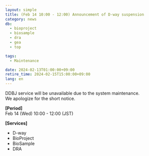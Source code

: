```yaml
---
layout: simple
title: (Feb 14 10:00 - 12:00) Announcement of D-way suspension 
category: news
db:
  - bioproject
  - biosample
  - dra
  - gea
  - top

tags:
  - Maintenance

date: 2024-02-13T01:00:00+09:00
retire_time: 2024-02-15T15:00:00+09:00
lang: en
---
```


  
DDBJ service will be unavailable due to the system maintenance.    
We apologize for the short notice.

**[Period]**  
Feb 14 (Wed) 10:00 - 12:00 (JST)    

**[Services]** 
- D-way   
- BioProject
- BioSample
- DRA

